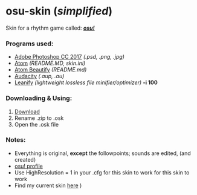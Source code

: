 # osu-skin (_simplified_)

Skin for a rhythm game called: [**_osu!_**](https://new.ppy.sh/forum)

### Programs used:

-   [Adobe Photoshop CC 2017](http://www.adobe.com/ca/products/photoshop.html) _(.psd, .png, .jpg)_
-   [Atom](https://github.com/atom/atom) _(README.MD, skin.ini)_
-   [Atom Beautify](https://github.com/Glavin001/atom-beautify) _(README.md)_
-   [Audacity](http://gaclrecords.org.uk/win-nightly/) _(.aup, .au)_
-   [Leanify](https://github.com/JayXon/Leanify) _(lightweight lossless file minifier/optimizer)_ **-i 100**

### Downloading & Using:

1.  [Download](https://github.com/Hextical/osu-skin/archive/master.zip)
2.  Rename .zip to .osk
3.  Open the .osk file

### Notes:

-   Everything is original, **except** the followpoints; sounds are edited, (and created)
-   [osu! profile](https://new.ppy.sh/u/4329514#osu)
-   Use HighResolution = 1 in your .cfg for this skin to work for this skin to work
-   Find my current skin [here](<>)
    )
